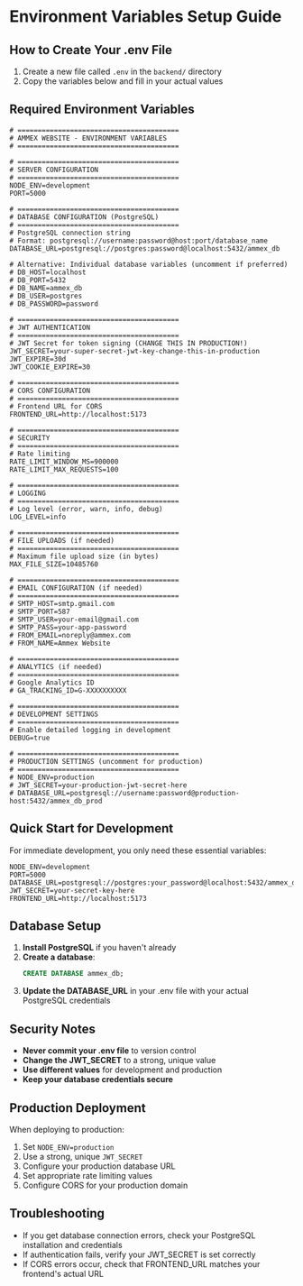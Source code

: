 # Environment Variables Setup Guide

## How to Create Your .env File

1. Create a new file called `.env` in the `backend/` directory
2. Copy the variables below and fill in your actual values

## Required Environment Variables

```env
# ========================================
# AMMEX WEBSITE - ENVIRONMENT VARIABLES
# ========================================

# ========================================
# SERVER CONFIGURATION
# ========================================
NODE_ENV=development
PORT=5000

# ========================================
# DATABASE CONFIGURATION (PostgreSQL)
# ========================================
# PostgreSQL connection string
# Format: postgresql://username:password@host:port/database_name
DATABASE_URL=postgresql://postgres:password@localhost:5432/ammex_db

# Alternative: Individual database variables (uncomment if preferred)
# DB_HOST=localhost
# DB_PORT=5432
# DB_NAME=ammex_db
# DB_USER=postgres
# DB_PASSWORD=password

# ========================================
# JWT AUTHENTICATION
# ========================================
# JWT Secret for token signing (CHANGE THIS IN PRODUCTION!)
JWT_SECRET=your-super-secret-jwt-key-change-this-in-production
JWT_EXPIRE=30d
JWT_COOKIE_EXPIRE=30

# ========================================
# CORS CONFIGURATION
# ========================================
# Frontend URL for CORS
FRONTEND_URL=http://localhost:5173

# ========================================
# SECURITY
# ========================================
# Rate limiting
RATE_LIMIT_WINDOW_MS=900000
RATE_LIMIT_MAX_REQUESTS=100

# ========================================
# LOGGING
# ========================================
# Log level (error, warn, info, debug)
LOG_LEVEL=info

# ========================================
# FILE UPLOADS (if needed)
# ========================================
# Maximum file upload size (in bytes)
MAX_FILE_SIZE=10485760

# ========================================
# EMAIL CONFIGURATION (if needed)
# ========================================
# SMTP_HOST=smtp.gmail.com
# SMTP_PORT=587
# SMTP_USER=your-email@gmail.com
# SMTP_PASS=your-app-password
# FROM_EMAIL=noreply@ammex.com
# FROM_NAME=Ammex Website

# ========================================
# ANALYTICS (if needed)
# ========================================
# Google Analytics ID
# GA_TRACKING_ID=G-XXXXXXXXXX

# ========================================
# DEVELOPMENT SETTINGS
# ========================================
# Enable detailed logging in development
DEBUG=true

# ========================================
# PRODUCTION SETTINGS (uncomment for production)
# ========================================
# NODE_ENV=production
# JWT_SECRET=your-production-jwt-secret-here
# DATABASE_URL=postgresql://username:password@production-host:5432/ammex_db_prod
```

## Quick Start for Development

For immediate development, you only need these essential variables:

```env
NODE_ENV=development
PORT=5000
DATABASE_URL=postgresql://postgres:your_password@localhost:5432/ammex_db
JWT_SECRET=your-secret-key-here
FRONTEND_URL=http://localhost:5173
```

## Database Setup

1. **Install PostgreSQL** if you haven't already
2. **Create a database**:
   ```sql
   CREATE DATABASE ammex_db;
   ```
3. **Update the DATABASE_URL** in your .env file with your actual PostgreSQL credentials

## Security Notes

- **Never commit your .env file** to version control
- **Change the JWT_SECRET** to a strong, unique value
- **Use different values** for development and production
- **Keep your database credentials secure**

## Production Deployment

When deploying to production:

1. Set `NODE_ENV=production`
2. Use a strong, unique `JWT_SECRET`
3. Configure your production database URL
4. Set appropriate rate limiting values
5. Configure CORS for your production domain

## Troubleshooting

- If you get database connection errors, check your PostgreSQL installation and credentials
- If authentication fails, verify your JWT_SECRET is set correctly
- If CORS errors occur, check that FRONTEND_URL matches your frontend's actual URL 